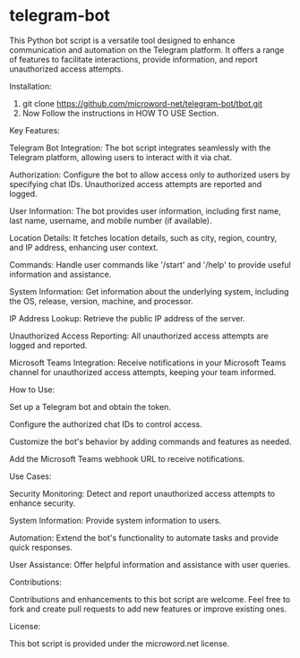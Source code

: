# telegram-bot

This Python bot script is a versatile tool designed to enhance communication and automation on the Telegram platform. It offers a range of features to facilitate interactions, provide information, and report unauthorized access attempts.

Installation:
1. git clone https://github.com/microword-net/telegram-bot/tbot.git
2. Now Follow the instructions in HOW TO USE Section.


Key Features:

Telegram Bot Integration: The bot script integrates seamlessly with the Telegram platform, allowing users to interact with it via chat.

Authorization: Configure the bot to allow access only to authorized users by specifying chat IDs. Unauthorized access attempts are reported and logged.

User Information: The bot provides user information, including first name, last name, username, and mobile number (if available).

Location Details: It fetches location details, such as city, region, country, and IP address, enhancing user context.

Commands: Handle user commands like '/start' and '/help' to provide useful information and assistance.

System Information: Get information about the underlying system, including the OS, release, version, machine, and processor.

IP Address Lookup: Retrieve the public IP address of the server.

Unauthorized Access Reporting: All unauthorized access attempts are logged and reported.

Microsoft Teams Integration: Receive notifications in your Microsoft Teams channel for unauthorized access attempts, keeping your team informed.

How to Use:

Set up a Telegram bot and obtain the token.

Configure the authorized chat IDs to control access.

Customize the bot's behavior by adding commands and features as needed.

Add the Microsoft Teams webhook URL to receive notifications.

Use Cases:

Security Monitoring: Detect and report unauthorized access attempts to enhance security.

System Information: Provide system information to users.

Automation: Extend the bot's functionality to automate tasks and provide quick responses.

User Assistance: Offer helpful information and assistance with user queries.


Contributions:

Contributions and enhancements to this bot script are welcome. Feel free to fork and create pull requests to add new features or improve existing ones.

License:

This bot script is provided under the microword.net license.

